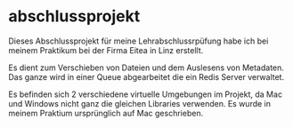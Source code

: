# abschlussprojekt
Dieses Abschlussprojekt für meine Lehrabschlussrpüfung habe ich bei meinem Praktikum bei der Firma Eitea in Linz erstellt.

Es dient zum Verschieben von Dateien und dem Auslesens von Metadaten. Das ganze wird in einer Queue abgearbeitet die ein Redis Server verwaltet.

Es befinden sich 2 verschiedene virtuelle Umgebungen im Projekt, da Mac und Windows nicht ganz die gleichen Libraries verwenden. Es wurde in meinem 
Praktium ursprünglich auf Mac geschrieben.
